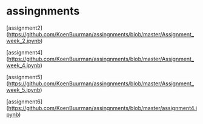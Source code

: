 # assingnments

[assignment2] (https://github.com/KoenBuurman/assingnments/blob/master/Assignment_week_2.ipynb)

[assignment4] (https://github.com/KoenBuurman/assingnments/blob/master/Assignment_week_4.ipynb)

[assignment5] (https://github.com/KoenBuurman/assingnments/blob/master/Assignment_week_5.ipynb)

[assignment6] (https://github.com/KoenBuurman/assingnments/blob/master/assignment4.ipynb)
